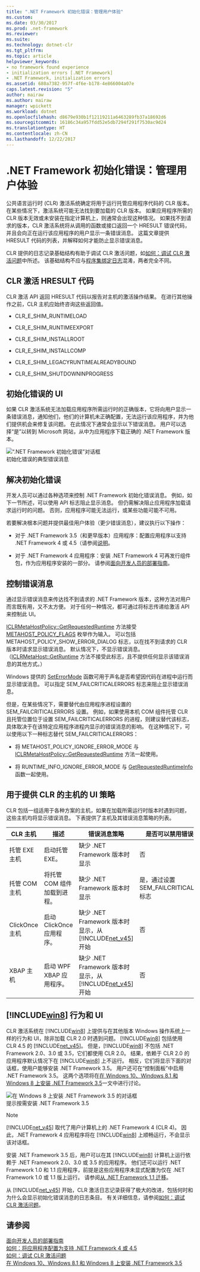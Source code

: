```yaml
---
title: ".NET Framework 初始化错误：管理用户体验"
ms.custom: 
ms.date: 03/30/2017
ms.prod: .net-framework
ms.reviewer: 
ms.suite: 
ms.technology: dotnet-clr
ms.tgt_pltfrm: 
ms.topic: article
helpviewer_keywords:
- no framework found experience
- initialization errors [.NET Framework]
- .NET Framework, initialization errors
ms.assetid: 680a7382-957f-4f6e-b178-4e866004a07e
caps.latest.revision: "5"
author: mairaw
ms.author: mairaw
manager: wpickett
ms.workload: dotnet
ms.openlocfilehash: d8679e930b1f12119211a6463289fb37a18692d6
ms.sourcegitcommit: 16186c34a957fdd52e5db7294f291f7530ac9d24
ms.translationtype: HT
ms.contentlocale: zh-CN
ms.lasthandoff: 12/22/2017
---
```

# <a name="net-framework-initialization-errors-managing-the-user-experience"></a>.NET Framework 初始化错误：管理用户体验
公共语言运行时 (CLR) 激活系统确定将用于运行托管应用程序代码的 CLR 版本。 在某些情况下，激活系统可能无法找到要加载的 CLR 版本。 如果应用程序所需的 CLR 版本无效或未安装在指定计算机上，则通常会出现这种情况。 如果找不到请求的版本，CLR 激活系统将从调用的函数或接口返回一个 HRESULT 错误代码，并且会向正在运行该应用程序的用户显示一条错误消息。 这篇文章提供 HRESULT 代码的列表，并解释如何才能防止显示错误消息。  
  
 CLR 提供的日志记录基础结构有助于调试 CLR 激活问题，如[如何：调试 CLR 激活问题](../../../docs/framework/deployment/how-to-debug-clr-activation-issues.md)中所述。 该基础结构不应与[程序集绑定日志](../../../docs/framework/tools/fuslogvw-exe-assembly-binding-log-viewer.md)混淆，两者完全不同。  
  
## <a name="clr-activation-hresult-codes"></a>CLR 激活 HRESULT 代码  
 CLR 激活 API 返回 HRESULT 代码以报告对主机的激活操作结果。 在进行其他操作之前，CLR 主机应始终咨询这些返回值。  
  
-   CLR_E_SHIM_RUNTIMELOAD  
  
-   CLR_E_SHIM_RUNTIMEEXPORT  
  
-   CLR_E_SHIM_INSTALLROOT  
  
-   CLR_E_SHIM_INSTALLCOMP  
  
-   CLR_E_SHIM_LEGACYRUNTIMEALREADYBOUND  
  
-   CLR_E_SHIM_SHUTDOWNINPROGRESS  
  
## <a name="ui-for-initialization-errors"></a>初始化错误的 UI  
 如果 CLR 激活系统无法加载应用程序所需运行时的正确版本，它将向用户显示一条错误消息，通知他们，他们的计算机未正确配置，无法运行该应用程序，并为他们提供机会来修复该问题。 在此情况下通常会显示以下错误消息。 用户可以选择“是”以转到 Microsoft 网站，从中为应用程序下载正确的 .NET Framework 版本。  
  
 ![“.NET Framework 初始化错误”对话框](../../../docs/framework/deployment/media/initerrordialog.png "InitErrorDialog")  
初始化错误的典型错误消息  
  
## <a name="resolving-the-initialization-error"></a>解决初始化错误  
 开发人员可以通过各种选项来控制 .NET Framework 初始化错误消息。 例如，如下一节所述，可以使用 API 标志阻止显示消息。 但仍需解决阻止应用程序加载请求运行时的问题。 否则，应用程序可能无法运行，或某些功能可能不可用。  
  
 若要解决根本问题并提供最佳用户体验（更少错误消息），建议执行以下操作：  
  
-   对于 .NET Framework 3.5（和更早版本）应用程序：配置应用程序以支持 .NET Framework 4 或 4.5（请参阅[说明](../../../docs/framework/migration-guide/how-to-configure-an-app-to-support-net-framework-4-or-4-5.md)。  
  
-   对于 .NET Framework 4 应用程序：安装 .NET Framework 4 可再发行组件包，作为应用程序安装的一部分。 请参阅[面向开发人员的部署指南](../../../docs/framework/deployment/deployment-guide-for-developers.md)。  
  
## <a name="controlling-the-error-message"></a>控制错误消息  
 通过显示错误消息来传达找不到请求的 .NET Framework 版本，这种方法对用户而言既有用，又不太方便。 对于任何一种情况，都可通过将标志传递给激活 API 来控制此 UI。  
  
 [ICLRMetaHostPolicy::GetRequestedRuntime](../../../docs/framework/unmanaged-api/hosting/iclrmetahostpolicy-getrequestedruntime-method.md) 方法接受 [METAHOST_POLICY_FLAGS](../../../docs/framework/unmanaged-api/hosting/metahost-policy-flags-enumeration.md) 枚举作为输入。 可以包括 METAHOST_POLICY_SHOW_ERROR_DIALOG 标志，以在找不到请求的 CLR 版本时请求显示错误消息。 默认情况下，不显示错误消息。 （[ICLRMetaHost::GetRuntime](../../../docs/framework/unmanaged-api/hosting/iclrmetahost-getruntime-method.md) 方法不接受此标志，且不提供任何显示该错误消息的其他方式。）  
  
 Windows 提供的 [SetErrorMode](http://go.microsoft.com/fwlink/p/?LinkID=255242) 函数可用于声名是否希望因代码在进程中运行而显示错误消息。 可以指定 SEM_FAILCRITICALERRORS 标志来阻止显示错误消息。  
  
 但是，在某些情况下，需要替代由应用程序进程设置的 SEM_FAILCRITICALERRORS 设置。 例如，如果使用本机 COM 组件托管 CLR 且托管位置位于设置 SEM_FAILCRITICALERRORS 的进程，则建议替代该标志，具体取决于在该特定应用程序进程内显示的错误消息的影响。 在这种情况下，可以使用以下一种标志替代 SEM_FAILCRITICALERRORS：  
  
-   将 METAHOST_POLICY_IGNORE_ERROR_MODE 与 [ICLRMetaHostPolicy::GetRequestedRuntime](../../../docs/framework/unmanaged-api/hosting/iclrmetahostpolicy-getrequestedruntime-method.md) 方法一起使用。  
  
-   将 RUNTIME_INFO_IGNORE_ERROR_MODE 与 [GetRequestedRuntimeInfo](../../../docs/framework/unmanaged-api/hosting/getrequestedruntimeinfo-function.md) 函数一起使用。  
  
## <a name="ui-policy-for-clr-provided-hosts"></a>用于提供 CLR 的主机的 UI 策略  
 CLR 包括一组适用于各种方案的主机，如果在加载所需运行时版本时遇到问题，这些主机均将显示错误消息。 下表提供了主机及其错误消息策略的列表。  
  
|CLR 主机|描述|错误消息策略|是否可以禁用错误消息？|  
|--------------|-----------------|--------------------------|------------------------------------|  
|托管 EXE 主机|启动托管 EXE。|缺少 .NET Framework 版本时显示|否|  
|托管 COM 主机|将托管 COM 组件加载到进程。|缺少 .NET Framework 版本时显示|是，通过设置 SEM_FAILCRITICALERRORS 标志|  
|ClickOnce 主机|启动 ClickOnce 应用程序。|缺少 .NET Framework 版本时显示，从 [!INCLUDE[net_v45](../../../includes/net-v45-md.md)] 开始|否|  
|XBAP 主机|启动 WPF XBAP 应用程序。|缺少 .NET Framework 版本时显示，从 [!INCLUDE[net_v45](../../../includes/net-v45-md.md)] 开始|否|  
  
## <a name="includewin8includeswin8-mdmd-behavior-and-ui"></a>[!INCLUDE[win8](../../../includes/win8-md.md)] 行为和 UI  
 CLR 激活系统在 [!INCLUDE[win8](../../../includes/win8-md.md)] 上提供与在其他版本 Windows 操作系统上一样的行为和 UI，除非加载 CLR 2.0 时遇到问题。 [!INCLUDE[win8](../../../includes/win8-md.md)] 包括使用 CLR 4.5 的 [!INCLUDE[net_v45](../../../includes/net-v45-md.md)]。 但是，[!INCLUDE[win8](../../../includes/win8-md.md)] 不包括 .NET Framework 2.0、3.0 或 3.5，它们都使用 CLR 2.0。 结果，依赖于 CLR 2.0 的应用程序默认情况下在 [!INCLUDE[win8](../../../includes/win8-md.md)] 上不运行。 相反，它们将显示下面的对话框，使用户能够安装 .NET Framework 3.5。 用户还可在“控制面板”中启用 .NET Framework 3.5。 这两个选项将在[在 Windows 10、Windows 8.1 和 Windows 8 上安装 .NET Framework 3.5](../../../docs/framework/install/dotnet-35-windows-10.md)一文中进行讨论。  
  
 ![在 Windows 8 上安装 .NET Framework 3.5 的对话框](../../../docs/framework/deployment/media/installdialog.png "installdialog")  
提示按需安装 .NET Framework 3.5  
  
> [!NOTE]
>  [!INCLUDE[net_v45](../../../includes/net-v45-md.md)] 取代了用户计算机上的 .NET Framework 4 (CLR 4)。 因此，.NET Framework 4 应用程序将在 [!INCLUDE[win8](../../../includes/win8-md.md)] 上顺畅运行，不会显示该对话框。  
  
 安装 .NET Framework 3.5 后，用户可以在其 [!INCLUDE[win8](../../../includes/win8-md.md)] 计算机上运行依赖于 .NET Framework 2.0、3.0 或 3.5 的应用程序。 他们还可以运行 .NET Framework 1.0 和 1.1 应用程序，前提是这些应用程序未显式配置为仅在 .NET Framework 1.0 或 1.1 版上运行。 请参阅[从 .NET Framework 1.1 迁移](../../../docs/framework/migration-guide/migrating-from-the-net-framework-1-1.md)。  
  
 从 [!INCLUDE[net_v45](../../../includes/net-v45-md.md)] 开始，CLR 激活日志记录获得了极大的改进，包括何时和为什么会显示初始化错误消息的日志条目。 有关详细信息，请参阅[如何：调试 CLR 激活问题](../../../docs/framework/deployment/how-to-debug-clr-activation-issues.md)。  
  
## <a name="see-also"></a>请参阅  
 [面向开发人员的部署指南](../../../docs/framework/deployment/deployment-guide-for-developers.md)  
 [如何：将应用程序配置为支持 .NET Framework 4 或 4.5](../../../docs/framework/migration-guide/how-to-configure-an-app-to-support-net-framework-4-or-4-5.md)  
 [如何：调试 CLR 激活问题](../../../docs/framework/deployment/how-to-debug-clr-activation-issues.md)  
 [在 Windows 10、Windows 8.1 和 Windows 8 上安装 .NET Framework 3.5](../../../docs/framework/install/dotnet-35-windows-10.md)
